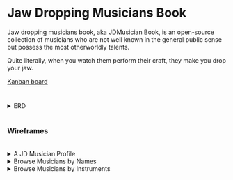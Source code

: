 # Jaw Dropping Musicians Book

Jaw dropping musicians book, aka JDMusician Book, is an open-source collection of musicians who are not well known in the general public sense but possess the most otherworldly talents.

Quite literally, when you watch them perform their craft, they make you drop your jaw.

[Kanban board](https://trello.com/b/ggnuiDVX/jaw-dropping-musician)

#

<details>
<summary>ERD</summary>
<img alt="JDMB-ERD" src="https://i.imgur.com/N9wUtxL.png">
</details>

#

### Wireframes

<br>
<details>
<summary>A JD Musician Profile</summary>
<img alt="wireframe-3" src="https://i.imgur.com/OERtYlG.png">
</details>

<details>
<summary>Browse Musicians by Names</summary>
<img alt="wireframe-1" src="https://i.imgur.com/ZU0nwLo.png">
</details>

<details>
<summary>Browse Musicians by Instruments</summary>
<img alt="wireframe-2" src="https://i.imgur.com/vLCNI2W.png">
</details>

